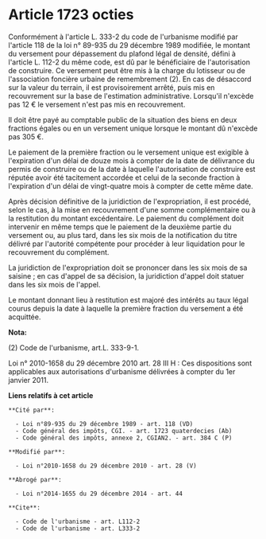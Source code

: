 # Article 1723 octies

Conformément à l'article L. 333-2 du code de l'urbanisme modifié par l'article 118 de la loi n° 89-935 du 29 décembre 1989
modifiée, le montant du versement pour dépassement du plafond légal de densité, défini à l'article L. 112-2 du même code, est
dû par le bénéficiaire de l'autorisation de construire. Ce versement peut être mis à la charge du lotisseur ou de
l'association foncière urbaine de remembrement (2). En cas de désaccord sur la valeur du terrain, il est provisoirement
arrêté, puis mis en recouvrement sur la base de l'estimation administrative. Lorsqu'il n'excède pas 12 € le versement n'est
pas mis en recouvrement. 

Il doit être payé au comptable public de la situation des biens en deux fractions égales ou en un versement unique lorsque le
montant dû n'excède pas 305 €. 

Le paiement de la première fraction ou le versement unique est exigible à l'expiration d'un délai de douze mois à compter de
la date de délivrance du permis de construire ou de la date à laquelle l'autorisation de construire est réputée avoir été
tacitement accordée et celui de la seconde fraction à l'expiration d'un délai de vingt-quatre mois à compter de cette même
date. 

Après décision définitive de la juridiction de l'expropriation, il est procédé, selon le cas, à la mise en recouvrement d'une
somme complémentaire ou à la restitution du montant excédentaire. Le paiement du complément doit intervenir en même temps que
le paiement de la deuxième partie du versement ou, au plus tard, dans les six mois de la notification du titre délivré par
l'autorité compétente pour procéder à leur liquidation pour le recouvrement du complément. 

La juridiction de l'expropriation doit se prononcer dans les six mois de sa saisine ; en cas d'appel de sa décision, la
juridiction d'appel doit statuer dans les six mois de l'appel. 

Le montant donnant lieu à restitution est majoré des intérêts au taux légal courus depuis la date à laquelle la première
fraction du versement a été acquittée.

**Nota:**

(2) Code de l'urbanisme, art.L. 333-9-1.

Loi n° 2010-1658 du 29 décembre 2010 art. 28 III H :  Ces dispositions sont applicables aux autorisations d'urbanisme
délivrées à compter du 1er janvier 2011.

**Liens relatifs à cet article**

	**Cité par**:

	  - Loi n°89-935 du 29 décembre 1989 - art. 118 (VD)
	  - Code général des impôts, CGI. - art. 1723 quaterdecies (Ab)
	  - Code général des impôts, annexe 2, CGIAN2. - art. 384 C (P)

	**Modifié par**:

	  - Loi n°2010-1658 du 29 décembre 2010 - art. 28 (V)

	**Abrogé par**:

	  - Loi n°2014-1655 du 29 décembre 2014 - art. 44

	**Cite**:

	  - Code de l'urbanisme - art. L112-2
	  - Code de l'urbanisme - art. L333-2
